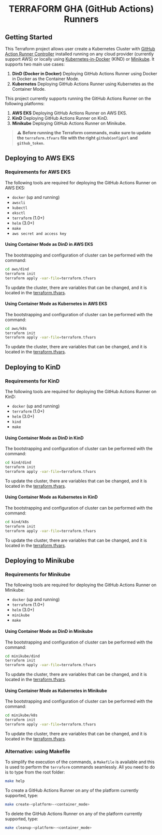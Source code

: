 <h1 align="center">TERRAFORM GHA (GitHub Actions) Runners</h1>

## Getting Started

This Terraform project allows user create a Kubernetes Cluster with [GitHub Action Runner Controller](https://github.com/actions/actions-runner-controller) installed running on any cloud provider (currently support AWS) or locally using [Kubernetes-in-Docker](https://github.com/kubernetes-sigs/kind) (KIND) or [Minikube](https://github.com/kubernetes/minikube). It supports two main use cases:

1. **DinD (Docker in Docker)** Deploying GitHub Actions Runner using Docker in Docker as the Container Mode.
1. **Kubernetes** Deploying GitHub Actions Runner using Kubernetes as the Container Mode.

This project currently supports running the GitHub Actions Runner on the following platforms:

1. **AWS EKS** Deploying GitHub Actions Runner on AWS EKS.
1. **KinD** Deploying GitHub Actions Runner on KinD.
1. **Minikube** Deploying GitHub Actions Runner on Minikube.

> ⚠️ **Before running the Terraform commands, make sure to update the `terraform.tfvars` file with the right `githubConfigUrl` and `github_token`.**

## Deploying to AWS EKS

### Requirements for AWS EKS

The following tools are required for deploying the GitHub Actions Runner on AWS EKS:

* `docker` (up and running)
* `awscli`
* `kubectl`
* `eksctl`
* `terraform` (1.0+)
* `helm` (3.0+)
* `make`
* `aws secret and access key`


#### Using Container Mode as DinD in AWS EKS

The bootstrapping and configuration of cluster can be performed with the command:

```sh
cd aws/dind
terraform init
terraform apply -var-file=terraform.tfvars
```

To update the cluster, there are variables that can be changed, and it is located in the [terraform.tfvars](aws/dind/terraform.tfvars).

#### Using Container Mode as Kubernetes in AWS EKS

The bootstrapping and configuration of cluster can be performed with the command:

```sh
cd aws/k8s
terraform init
terraform apply -var-file=terraform.tfvars
```

To update the cluster, there are variables that can be changed, and it is located in the [terraform.tfvars](aws/k8s/terraform.tfvars).

## Deploying to KinD

### Requirements for KinD

The following tools are required for deploying the GitHub Actions Runner on KinD:

* `docker` (up and running)
* `terraform` (1.0+)
* `helm` (3.0+)
* `kind`
* `make`

#### Using Container Mode as DinD in KinD

The bootstrapping and configuration of cluster can be performed with the command:

```sh
cd kind/dind
terraform init
terraform apply -var-file=terraform.tfvars
```

To update the cluster, there are variables that can be changed, and it is located in the [terraform.tfvars](kind/dind/terraform.tfvars).

#### Using Container Mode as Kubernetes in KinD

The bootstrapping and configuration of cluster can be performed with the command:

```sh
cd kind/k8s
terraform init
terraform apply -var-file=terraform.tfvars
```

To update the cluster, there are variables that can be changed, and it is located in the [terraform.tfvars](kind/k8s/terraform.tfvars).

## Deploying to Minikube

### Requirements for Minikube

The following tools are required for deploying the GitHub Actions Runner on Minikube:

* `docker` (up and running)
* `terraform` (1.0+)
* `helm` (3.0+)
* `minikube`
* `make`

#### Using Container Mode as DinD in Minikube

The bootstrapping and configuration of cluster can be performed with the command:

```sh
cd minikube/dind
terraform init
terraform apply -var-file=terraform.tfvars
```

To update the cluster, there are variables that can be changed, and it is located in the [terraform.tfvars](minikube/dind/terraform.tfvars).

#### Using Container Mode as Kubernetes in Minikube

The bootstrapping and configuration of cluster can be performed with the command:

```sh
cd minikube/k8s
terraform init
terraform apply -var-file=terraform.tfvars
```

To update the cluster, there are variables that can be changed, and it is located in the [terraform.tfvars](minikube/k8s/terraform.tfvars).

### Alternative: using Makefile

To simplify the execution of the commands, a `Makefile` is available and this is used to perform the `terraform` commands seamlessly. All you need to do is to type from the root folder:
    
```sh
make help
```

To create a GitHub Actions Runner on any of the platform currently supported, type:

```sh
make create-<platform>-<container_mode>
```

To delete the GitHub Actions Runner on any of the platform currently supported, type:

```sh
make cleanup-<platform>-<container_mode>
```
